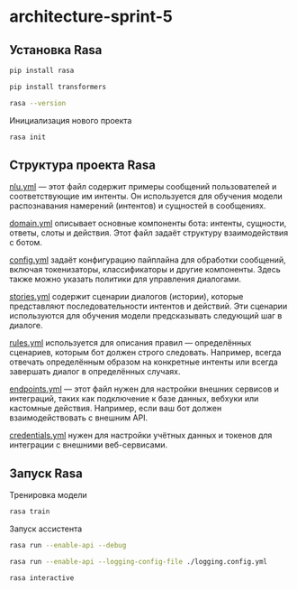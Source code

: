 # architecture-sprint-5

## Установка Rasa

```bash
pip install rasa
```

```bash
pip install transformers
```

```bash
rasa --version
```

Инициализация нового проекта

```bash
rasa init
```

## Структура проекта Rasa

[nlu.yml](./data/nlu.yml) — этот файл содержит примеры сообщений пользователей и соответствующие им интенты. Он 
используется для обучения модели распознавания намерений (интентов) и сущностей в сообщениях.

[domain.yml](./domain.yml) описывает основные компоненты бота: интенты, сущности, ответы, слоты и действия. Этот файл задаёт 
структуру взаимодействия с ботом.

[config.yml](./config.yml) задаёт конфигурацию пайплайна для обработки сообщений, включая токенизаторы, классификаторы и другие 
компоненты. Здесь также можно указать политики для управления диалогами.

[stories.yml](./data/stories.yml) содержит сценарии диалогов (истории), которые представляют последовательности интентов и 
действий. Эти сценарии используются для обучения модели предсказывать следующий шаг в диалоге.

[rules.yml](./data/rules.yml) используется для описания правил — определённых сценариев, которым бот должен строго следовать. 
Например, всегда отвечать определённым образом на конкретные интенты или всегда завершать диалог в определённых случаях.

[endpoints.yml](./endpoints.yml) — этот файл нужен для настройки внешних сервисов и интеграций, таких как подключение к базе 
данных, вебхуки или кастомные действия. Например, если ваш бот должен взаимодействовать с внешним API.

[credentials.yml](./credentials.yml) нужен для настройки учётных данных и токенов для интеграции с внешними веб-сервисами.

## Запуск Rasa

Тренировка модели

```bash
rasa train
```

Запуск ассистента

```bash
rasa run --enable-api --debug
```

```bash
rasa run --enable-api --logging-config-file ./logging.config.yml
```

```bash
rasa interactive
```
